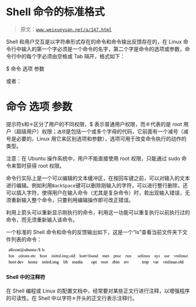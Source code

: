 # Shell 命令的标准格式

> 原文：[`www.weixueyuan.net/a/147.html`](http://www.weixueyuan.net/a/147.html)

Shell 和用户交互是以字符串形式存在的命令和命令输出反馈存在的，在 Linux 命令行中输入的第一个字必须是一个命令的名字，第二个字是命令的选项或参数，命令行中的每个字必须由空格或 Tab 隔开，格式如下：

$ 命令 选项 参数

或者：

# 命令 选项 参数

提示符`$`和`＃`区分了用户的不同权限，$ 表示普通用户权限，而＃代表的是 root 用户（超级用户）权限；`选项`是包括一个或多个字母的代码，它前面有一个减号（减号是必要的，Linux 用它来区别选项和参数），选项可用于改变命令执行的动作的类型。

注意：在 Ubuntu 操作系统中，用户不能直接使用 root 权限，只能通过 sudo 命令来暂时获得 root 权限。

命令行实际上是一个可以编辑的文本缓冲区，在按回车键之前，可以对输入的文本进行编辑。例如利用`BackSpace`键可以删除刚输入的字符，可以进行整行删除，还可以插入字符，使得用户在输入命令（尤其是复杂命令）时，若出现输入错误，无须重新输入整个命令，只要利用编辑操作即可改正错误。

利用上箭头可以重新显示刚执行的命令，利用这一功能可以重复执行以前执行过的命令，而无须重新输入该命令。

一个标准的 Shell 命令和命令的反馈输出如下，这是一个“ls”查看当前文件夹下文件列表的命令：

![ls 查看当前文件夹下文件列表的命令](img/26e51b61aaf4293214de0979665cab6e.png)

#### Shell 中的注释符

在 Shell 编程或 Linux 的配置文档中，经常要对某些正文行进行注释，以增强程序的可读性。在 Shell 中以字符`＃`开头的正文行表示注释行。